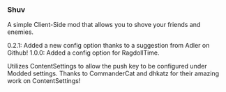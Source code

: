 ### Shuv
A simple Client-Side mod that allows you to shove your friends and enemies.

0.2.1: Added a new config option thanks to a suggestion from Adler on Github!
1.0.0: Added a config option for RagdollTime.

Utilizes ContentSettings to allow the push key to be configured under Modded settings.
Thanks to CommanderCat and dhkatz for their amazing work on ContentSettings!